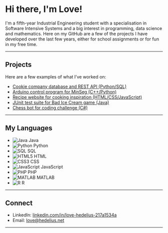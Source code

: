 # Hi there, I'm Love!

I'm a fifth-year Industrial Engineering student with a specialisation in Software Intensive Systems and a big interest in programming, data science and mathematics.
Here on my GitHub are a few of the projects I have developed over the last few years, either for school assignments or for fun in my free time. 

---

## Projects
Here are a few examples of what I’ve worked on: 
- [Cookie company database and REST API (Python/SQL)](https://github.com/lovehedelius/database-api)
- [Arduino control program for MinSeg (C++/Python)](https://github.com/lovehedelius/minseg)
- [Recipe website for cooking inspiration (HTML/CSS/JavaScript)](https://github.com/lovehedelius/recipe-website)
- [JUnit test suite for Bad Ice Cream game (Java)](https://github.com/lovehedelius/game-testing)
- [Chess bot for coding challenge (C#)](https://github.com/lovehedelius/chess-bot)

---

## My Languages
- ![Java](https://img.shields.io/badge/Java-ED8B00?style=flat&logo=openjdk&logoColor=white) Java
- ![Python](https://img.shields.io/badge/Python-3776AB?style=flat&logo=python&logoColor=white) Python
- ![SQL](https://img.shields.io/badge/SQL-336791?style=flat&logo=postgresql&logoColor=white) SQL
- ![HTML5](https://img.shields.io/badge/HTML5-E34F26?style=flat&logo=html5&logoColor=white) HTML
- ![CSS3](https://img.shields.io/badge/CSS3-1572B6?style=flat&logo=css3&logoColor=white) CSS
- ![JavaScript](https://img.shields.io/badge/JavaScript-F7DF1E?style=flat&logo=javascript&logoColor=black) JavaScript
- ![PHP](https://img.shields.io/badge/PHP-777BB4?style=flat&logo=php&logoColor=white) PHP
- ![MATLAB](https://img.shields.io/badge/MATLAB-0076A8?style=flat&logo=Mathworks&logoColor=white) MATLAB
- ![R](https://img.shields.io/badge/R-276DC3?style=flat&logo=r&logoColor=white) R


---

## Connect
- LinkedIn: [linkedin.com/in/love-hedelius-217a1534a](https://www.linkedin.com/in/love-hedelius-217a1534a)  
- Email: [love@hedelius.net](mailto:love@hedelius.net)

---

